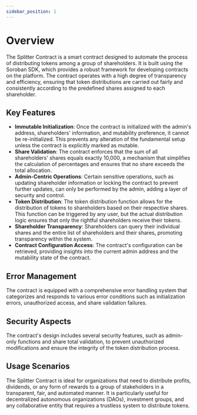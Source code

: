 ```yaml
---
sidebar_position: 1
---
```


# Overview

The Splitter Contract is a smart contract designed to automate the process of distributing tokens among a group of shareholders. It is built using the Soroban SDK, which provides a robust framework for developing contracts on the platform. The contract operates with a high degree of transparency and efficiency, ensuring that token distributions are carried out fairly and consistently according to the predefined shares assigned to each shareholder.

## Key Features

- **Immutable Initialization**: Once the contract is initialized with the admin's address, shareholders' information, and mutability preference, it cannot be re-initialized. This prevents any alteration of the fundamental setup unless the contract is explicitly marked as mutable.
- **Share Validation**: The contract enforces that the sum of all shareholders' shares equals exactly 10,000, a mechanism that simplifies the calculation of percentages and ensures that no share exceeds the total allocation.
- **Admin-Centric Operations**: Certain sensitive operations, such as updating shareholder information or locking the contract to prevent further updates, can only be performed by the admin, adding a layer of security and control.
- **Token Distribution**: The token distribution function allows for the distribution of tokens to shareholders based on their respective shares. This function can be triggered by any user, but the actual distribution logic ensures that only the rightful shareholders receive their tokens.
- **Shareholder Transparency**: Shareholders can query their individual shares and the entire list of shareholders and their shares, promoting transparency within the system.
- **Contract Configuration Access**: The contract's configuration can be retrieved, providing insights into the current admin address and the mutability state of the contract.

## Error Management

The contract is equipped with a comprehensive error handling system that categorizes and responds to various error conditions such as initialization errors, unauthorized access, and share validation failures.

## Security Aspects

The contract's design includes several security features, such as admin-only functions and share total validation, to prevent unauthorized modifications and ensure the integrity of the token distribution process.

## Usage Scenarios

The Splitter Contract is ideal for organizations that need to distribute profits, dividends, or any form of rewards to a group of stakeholders in a transparent, fair, and automated manner. It is particularly useful for decentralized autonomous organizations (DAOs), investment groups, and any collaborative entity that requires a trustless system to distribute tokens.
